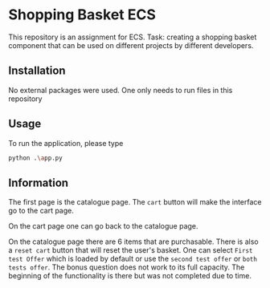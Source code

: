 # Shopping Basket ECS

This repository is an assignment for ECS. Task: creating a shopping basket component that can be used on different projects by different developers.  

## Installation

No external packages were used. One only needs to run files in this repository

## Usage

To run the application, please type 

```bash
python .\app.py
```

## Information 

The first page is the catalogue page. The `cart` button will make the interface go to the cart page.

On the cart page one can go back to the catalogue page.

On the catalogue page there are 6 items that are purchasable. There is also a `reset cart` button that will reset the user's basket. 
One can select `First test Offer` which is loaded by default or use the `second test offer` or `both tests offer`. The bonus question does not work to its full capacity. The beginning of the functionality is there but was not completed due to time. 
